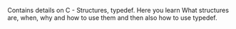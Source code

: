Contains details on C - Structures, typedef. Here you learn What structures are,
when, why and how to use them and then also how to use typedef.
